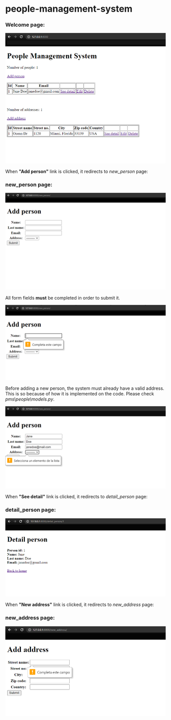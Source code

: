 # people-management-system


### Welcome page:

![/screenshots/01_welcome_page.png](/screenshots/01_welcome_page.png)



When **"Add person"** link is clicked, it redirects to *new_person* page:


### new_person page:

![/screenshots/02_new_person.png](/screenshots/02_new_person.png)


All form fields **must** be completed in order to submit it.

![/screenshots/03_new_person_required.png](/screenshots/03_new_person_required.png)


Before adding a new person, the system must already have a valid address. This is so because of how it is implemented on the code. Please check *pms\people\models.py*.


![/screenshots/04_new_person_required_1.png](/screenshots/04_new_person_required_1.png)



When **"See detail"** link is clicked, it redirects to *detail_person* page:


### detail_person page:

![/screenshots/05_detail_person_page.png](/screenshots/05_detail_person_page.png)



When **"New address"** link is clicked, it redirects to *new_address* page:


### new_address page:

![/screenshots/06_new_address_required.png](/screenshots/06_new_address_required.png)